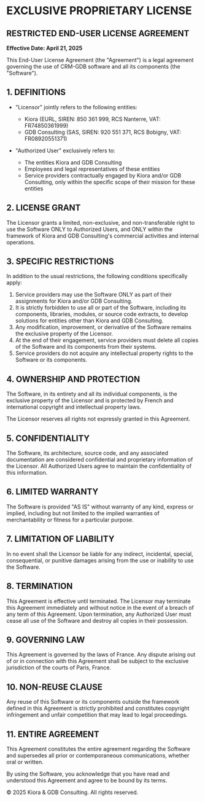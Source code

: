 # EXCLUSIVE PROPRIETARY LICENSE

## RESTRICTED END-USER LICENSE AGREEMENT

**Effective Date: April 21, 2025**

This End-User License Agreement (the "Agreement") is a legal agreement governing the use of CRM-GDB software and all its components (the "Software").

## 1. DEFINITIONS

- "Licensor" jointly refers to the following entities:
    - Kiora (EURL, SIREN: 850 361 999, RCS Nanterre, VAT: FR74850361999)
    - GDB Consulting (SAS, SIREN: 920 551 371, RCS Bobigny, VAT: FR08920551371)

- "Authorized User" exclusively refers to:
    - The entities Kiora and GDB Consulting
    - Employees and legal representatives of these entities
    - Service providers contractually engaged by Kiora and/or GDB Consulting, only within the specific scope of their mission for these entities

## 2. LICENSE GRANT

The Licensor grants a limited, non-exclusive, and non-transferable right to use the Software ONLY to Authorized Users, and ONLY within the framework of Kiora and GDB Consulting's commercial activities and internal operations.

## 3. SPECIFIC RESTRICTIONS

In addition to the usual restrictions, the following conditions specifically apply:

1. Service providers may use the Software ONLY as part of their assignments for Kiora and/or GDB Consulting.
2. It is strictly forbidden to use all or part of the Software, including its components, libraries, modules, or source code extracts, to develop solutions for entities other than Kiora and GDB Consulting.
3. Any modification, improvement, or derivative of the Software remains the exclusive property of the Licensor.
4. At the end of their engagement, service providers must delete all copies of the Software and its components from their systems.
5. Service providers do not acquire any intellectual property rights to the Software or its components.

## 4. OWNERSHIP AND PROTECTION

The Software, in its entirety and all its individual components, is the exclusive property of the Licensor and is protected by French and international copyright and intellectual property laws.

The Licensor reserves all rights not expressly granted in this Agreement.

## 5. CONFIDENTIALITY

The Software, its architecture, source code, and any associated documentation are considered confidential and proprietary information of the Licensor. All Authorized Users agree to maintain the confidentiality of this information.

## 6. LIMITED WARRANTY

The Software is provided "AS IS" without warranty of any kind, express or implied, including but not limited to the implied warranties of merchantability or fitness for a particular purpose.

## 7. LIMITATION OF LIABILITY

In no event shall the Licensor be liable for any indirect, incidental, special, consequential, or punitive damages arising from the use or inability to use the Software.

## 8. TERMINATION

This Agreement is effective until terminated. The Licensor may terminate this Agreement immediately and without notice in the event of a breach of any term of this Agreement. Upon termination, any Authorized User must cease all use of the Software and destroy all copies in their possession.

## 9. GOVERNING LAW

This Agreement is governed by the laws of France. Any dispute arising out of or in connection with this Agreement shall be subject to the exclusive jurisdiction of the courts of Paris, France.

## 10. NON-REUSE CLAUSE

Any reuse of this Software or its components outside the framework defined in this Agreement is strictly prohibited and constitutes copyright infringement and unfair competition that may lead to legal proceedings.

## 11. ENTIRE AGREEMENT

This Agreement constitutes the entire agreement regarding the Software and supersedes all prior or contemporaneous communications, whether oral or written.

By using the Software, you acknowledge that you have read and understood this Agreement and agree to be bound by its terms.

© 2025 Kiora & GDB Consulting. All rights reserved.